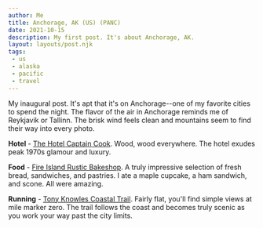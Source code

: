 ```yaml
---
author: Me
title: Anchorage, AK (US) (PANC)
date: 2021-10-15
description: My first post. It's about Anchorage, AK.
layout: layouts/post.njk
tags:
 - us
 - alaska
 - pacific
 - travel
---
```


My inaugural post. It's apt that it's on Anchorage--one of my favorite cities to spend the night. <!--more--> The flavor of the air in Anchorage reminds me of Reykjavik or Tallinn. The brisk wind feels clean and mountains seem to find their way into every photo.

**Hotel** - [The Hotel Captain Cook](https://captaincook.com).  Wood, wood everywhere. The hotel exudes peak 1970s glamour and luxury.

**Food** - [Fire Island Rustic Bakeshop](https://fireislandbread.com). A truly impressive selection of fresh bread, sandwiches, and pastries. I ate a maple cupcake, a ham sandwich, and scone. All were amazing.

**Running** - [Tony Knowles Coastal Trail](https://www.alaska.org/detail/tony-knowles-coastal-trail). Fairly flat, you'll find simple views at mile marker zero. The trail follows the coast and becomes truly scenic as you work your way past the city limits.